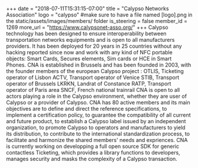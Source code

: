 +++
date = "2018-07-11T15:31:15-07:00"
title = "Calypso Networks Association"
logo = "calypso" #make sure to have a file named [logo].png in the static/assets/images/members/ folder
is_steering = false
member_id = 1269
more_url = "https://www.calypsonet-asso.org/"
+++
Calypso technology has been designed to ensure interoperability between transportation networks equipments and is open to all manufacturers providers. It has been deployed for 20 years in 25 countries without any hacking reported since now and work with any kind of NFC portable objects: Smart Cards, Secures elements, Sim cards or HCE in Smart Phones. CNA is established in Brussels and has been founded in 2003, with the founder members of the european Calypso project : OTLIS, Ticketing operator of Lisbon ACTV, Transport operator of Venice STIB, Transport operator of Brussels LKRKN, Landrat of Constance RATP, Transport operator of Paris area SNCF, French national trainrail CNA is open to all actors playing a role in the Calypso environment, whether they are user of Calypso or a provider of Calypso. CNA has 80 active members and its main objectives are to define and direct the reference specifications, to implement a certification policy, to guarantee the compatibility of all current and future product, to establish a Calypso label issued by an independent organization, to promote Calypso to operators and manufacturers to yield its distribution, to contribute to the international standardization process, to facilitate and harmonize the shared members' needs and expriences. CNA is currently working on developping a full open source SDK for generic contactless Ticketing, which provides a library functions to developers, manages security and masks the complexity of a Calypso transaction.
